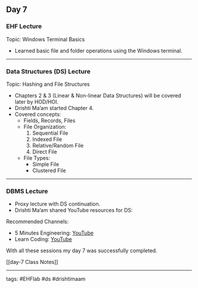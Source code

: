 ## Day 7

### EHF Lecture
Topic: Windows Terminal Basics
- Learned basic file and folder operations using the Windows terminal.
___
### Data Structures (DS) Lecture
Topic: Hashing and File Structures
- Chapters 2 & 3 (Linear & Non-linear Data Structures) will be covered later by HOD/HOI.
- Drishti Ma’am started Chapter 4.
- Covered concepts:
    - Fields, Records, Files
    - File Organization:
        1. Sequential File
        2. Indexed File
        3. Relative/Random File
        4. Direct File
    - File Types:
        - Simple File
        - Clustered File

___
### DBMS Lecture
- Proxy lecture with DS continuation.
- Drishti Ma’am shared YouTube resources for DS:

Recommended Channels:
- 5 Minutes Engineering: [YouTube](https://www.youtube.com/c/5MinutesEngineering)
- Learn Coding: [YouTube](https://www.youtube.com/c/LearnCodingOfficial)


With all these sessions my day 7 was successfully completed.

[[day-7 Class Notes]]

___
tags:
#EHFlab #ds #drishtimaam 